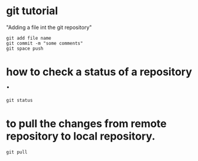 # git tutorial 
"Adding a file int the git repository"

```
git add file name
git commit -m "some comments"
git space push
```
# how to check a status of a repository .
```
git status
```
# to pull the changes from remote repository to local repository.

```
git pull
```
